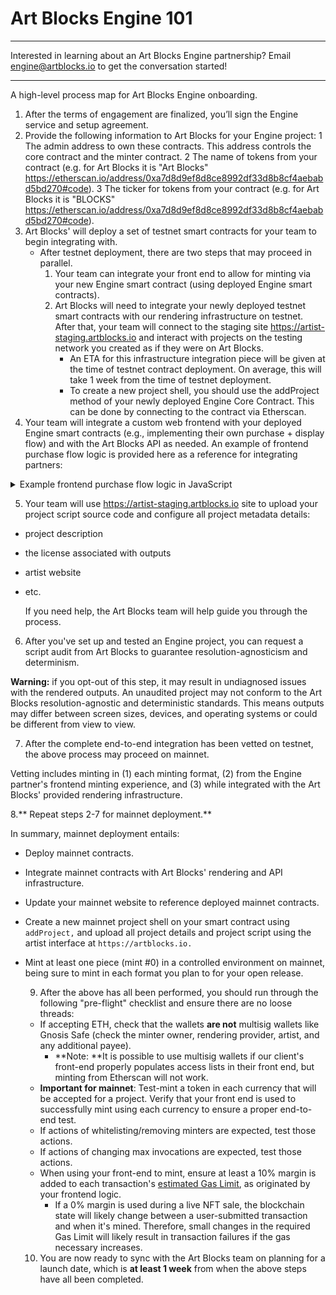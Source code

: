 # Art Blocks Engine 101

---

Interested in learning about an Art Blocks Engine partnership? Email engine@artblocks.io to get the conversation started! 

---

A high-level process map for Art Blocks Engine onboarding.

1. After the terms of engagement are finalized, you’ll sign the Engine service and setup agreement.
2. Provide the following information to Art Blocks for your Engine project:
   1 The admin address to own these contracts. This address controls the core contract and the minter contract.
   2 The name of tokens from your contract (e.g. for Art Blocks it is "Art Blocks" https://etherscan.io/address/0xa7d8d9ef8d8ce8992df33d8b8cf4aebabd5bd270#code).
   3 The ticker for tokens from your contract (e.g. for Art Blocks it is "BLOCKS" https://etherscan.io/address/0xa7d8d9ef8d8ce8992df33d8b8cf4aebabd5bd270#code).
3. Art Blocks' will deploy a set of testnet smart contracts for your team to begin integrating with.
   * After testnet deployment, there are two steps that may proceed in parallel.
     1. Your team can integrate your front end to allow for minting via your new Engine smart contract (using deployed Engine smart contracts).
     2. Art Blocks will need to integrate your newly deployed testnet smart contracts with our rendering infrastructure on testnet. After that, your team will connect to the staging site https://artist-staging.artblocks.io and interact with projects on the testing network you created as if they were on Art Blocks.
        * An ETA for this infrastructure integration piece will be given at the time of testnet contract deployment. On average, this will take 1 week from the time of testnet deployment.
        * To create a new project shell, you should use the addProject method of your newly deployed Engine Core Contract. This can be done by connecting to the contract via Etherscan.
4.  Your team will integrate a custom web frontend with your deployed Engine smart contracts (e.g., implementing their own purchase + display flow) and with the Art Blocks API as needed. An example of frontend purchase flow logic is provided here as a reference for integrating partners:

<details>
  <summary>Example frontend purchase flow logic in JavaScript</summary>
  
  ```js
  /** CONNECTION **/
  // A Web3Provider wraps a standard Web3 provider, which is
  // what Metamask injects as window.ethereum into each page
  const provider = new ethers.providers.Web3Provider(window.ethereum)
  // Connect to Dapp. This should happen in response to a user interaction
  await provider.send("eth_requestAccounts", []);
  // A signer is required to make any write transactions
  const signer = provider.getSigner();
  const userAddress = await signer.getAddress()
  
  /** PRE PURCHASE **/
  // Check that the project is unpaused, active, and
  // has not yet reached its maxInvocations. Also get
  // price per token.
  const genArt = new ethers.Contract('<CORE CONTRACT ADDRESS>', GEN_ART_ABI, provider)
  const { paused } = await genArt.projectScriptInfo('<PROJECT ID>')
  const { invocations, maxInvocations, pricePerTokenInWei, active, currencyAddress } = await genArt.projectTokenInfo('<PROJECT ID>')
  if (Number(invocations) >= Number(maxInvocations) || paused || !active) {
    // Disable purchase
    return
  }
  
  /** PRE PURCHASE (ERC-20) **/
  const NULL_ADDRESS = '0x0000000000000000000000000000000000000000'
  const projectUsesErc20 = currencyAddress && currencyAddress !== NULL_ADDRESS
  if (projectUsesErc20) {
    // Set up ERC-20 contract
    const erc20 = new ethers.Contract('<ERC-20 CONTRACT ADDRESS>', ERC20_ABI, signer)
    
    // Check that the user has the required amount of ERC-20
    const balance = await erc20.balanceOf(userAddress)
    if (balance.lt(pricePerTokenInWei)) {
      // Show insufficient funds error
      return
    }
    
    // Check allowance for minterAddress allowed by user
    const allowance = await erc20.allowance(
      userAddress,
      '<MINTER CONTRACT ADDRESS>'
    )
    
    // If the user has not yet allowed enough of their ERC-20 to be used
    // by the minter, have them approve enough.
    if (allowance.lt(pricePerTokenInWei)) {
      // Trigger user wallet dialogue. This should be done in response to user interaction.
      const approveTransaction = await erc20.approve('<MINTER CONTRACT ADDRESS>', pricePerTokenInWei)
      // Wait for approve transaction confirmation
      await approveTransaction.wait(1)
    }
  }
  
  /** PURCHASE **/
  // Set up minter contract connected to users wallet
  const minter = new ethers.Contract('<MINTER CONTRACT ADDRESS>', MINTER_ABI, signer);
  // Initiate purchase transaction (user must confirm through metamask).
  // If paying in ether, we must include a payable value otherwise payable value will be 0.
  const transaction = await minter.purchase('<PROJECT ID>', { value: projectUsesErc20 ? '0' : pricePerTokenInWei})
  // Wait for the transaction to be confirmed. The number passed to the wait function specifies the
  // number of block confirmations to wait for.  You may want to wait longer than a single
  // block to prevent showing the wrong output in case of a chain reorg. The Art Blocks site
  // waits for 3 block confirmations.
  const receipt = await transaction.wait(3)
  // Iterate through events to find mint event
  const mintEvent = (receipt.events || []).find(
    (receiptEvent) => {
      const event = genArt.interface.getEvent(
        receiptEvent.topics[0]
      )
      return event && event.name === 'Mint'
    }
  )
  
  // Decode the mint event
  const mintEventDecoded = genArt.interface.decodeEventLog(
    'Mint',
    mintEvent.data,
    mintEvent.topics
  )
  // Token ID as BigNumber object
  const tokenIdBigNum = mintEventDecoded['_tokenId']
  // Token ID as string
  const tokenId = tokenIdBigNum.toString()
  // Use the token id to display the newly minted token with the iframe'd generator
  ```
</details>
   

   5. Your team will use https://artist-staging.artblocks.io site to upload your project script source code and configure all project metadata details:
- project description
- the license associated with outputs
- artist website
- etc.

   If you need help, the Art Blocks team will help guide you through the process.

6. After you've set up and tested an Engine project, you can request a script audit from Art Blocks to guarantee resolution-agnosticism and determinism. 

**Warning:** if you opt-out of this step, it may result in undiagnosed issues with the rendered outputs. An unaudited project may not conform to the Art Blocks resolution-agnostic and deterministic standards. This means outputs may differ between screen sizes, devices, and operating systems or could be different from view to view.


7. After the complete end-to-end integration has been vetted on testnet, the above process may proceed on mainnet. 

Vetting includes minting in (1) each minting format, (2) from the Engine partner's frontend minting experience, and (3) while integrated with the Art Blocks' provided rendering infrastructure.


8.** Repeat steps 2-7 for mainnet deployment.** 
   
In summary, mainnet deployment entails:
- Deploy mainnet contracts.
- Integrate mainnet contracts with Art Blocks' rendering and API infrastructure.
- Update your mainnet website to reference deployed mainnet contracts.
- Create a new mainnet project shell on your smart contract using `addProject,`  and upload all project details and project script using the artist interface at `https://artblocks.io.`
- Mint at least one piece (mint #0) in a controlled environment on mainnet, being sure to mint in each format you plan to for your open release.

   9. After the above has all been performed, you should run through the following "pre-flight" checklist and ensure there are no loose threads:
   * If accepting ETH, check that the wallets **are not** multisig wallets like Gnosis Safe (check the minter owner, rendering provider, artist, and any additional payee).
     * **Note: **It is possible to use multisig wallets if our client's front-end properly populates access lists in their front end, but minting from Etherscan will not work.
   * **Important for mainnet**: Test-mint a token in each currency that will be accepted for a project. Verify that your front end is used to successfully mint using each currency to ensure a proper end-to-end test.
   * If actions of whitelisting/removing minters are expected, test those actions.
   * If actions of changing max invocations are expected, test those actions.
   * When using your front-end to mint, ensure at least a 10% margin is added to each transaction's [estimated Gas Limit](https://docs.ethers.io/v5/api/providers/provider/#Provider-estimateGas), as originated by your frontend logic.
     * If a 0% margin is used during a live NFT sale, the blockchain state will likely change between a user-submitted transaction and when it's mined. Therefore, small changes in the required Gas Limit will likely result in transaction failures if the gas necessary increases.

   10. You are now ready to sync with the Art Blocks team on planning for a launch date, which is **at least 1 week** from when the above steps have all been completed.
